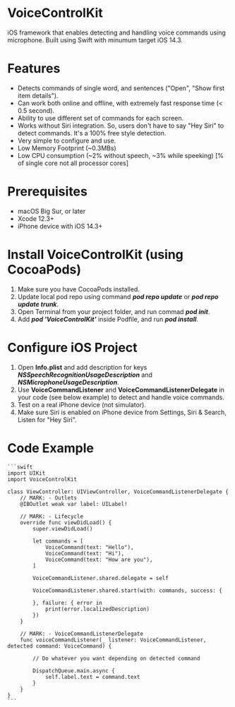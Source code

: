 # VoiceControlKit
iOS framework that enables detecting and handling voice commands using microphone. Built using Swift with minumum target iOS 14.3.

# Features
* Detects commands of single word, and sentences ("Open", "Show first item details").
* Can work both online and offline, with extremely fast response time (< 0.5 second).
* Ability to use different set of commands for each screen.
* Works without Siri integration. So, users don't have to say "Hey Siri" to detect commands. It's a 100% free style detection.
* Very simple to configure and use.
* Low Memory Footprint (~0.3MBs)
* Low CPU consumption (~2% without speech, ~3% while speeking) [% of single core not all processor cores]

# Prerequisites
* macOS Big Sur, or later
* Xcode 12.3+
* iPhone device with iOS 14.3+

# Install VoiceControlKit (using CocoaPods)
1. Make sure you have CocoaPods installed.
2. Update local pod repo using command **<em>pod repo update</em>** or **<em>pod repo update trunk</em>**.
3. Open Terminal from your project folder, and run commad **<em>pod init</em>**.
4. Add **<em>pod 'VoiceControlKit'</em>** inside Podfile, and run **<em>pod install</em>**.

# Configure iOS Project
1. Open **Info.plist** and add description for keys **<em>NSSpeechRecognitionUsageDescription</em>** and <em>**NSMicrophoneUsageDescription</em>**.
2. Use **VoiceCommandListener** and **VoiceCommandListenerDelegate** in your code (see below example) to detect and handle voice commands.
3. Test on a real iPhone device (not simulator).
4. Make sure Siri is enabled on iPhone device from Settings, Siri & Search, Listen for "Hey Siri".

# Code Example
    ```swift
    import UIKit
    import VoiceControlKit

    class ViewController: UIViewController, VoiceCommandListenerDelegate {
        // MARK: - Outlets
        @IBOutlet weak var label: UILabel!
    
        // MARK: - Lifecycle
        override func viewDidLoad() {
            super.viewDidLoad()
        
            let commands = [
                VoiceCommand(text: "Hello"),
                VoiceCommand(text: "Hi"),
                VoiceCommand(text: "How are you"),
            ]
        
            VoiceCommandListener.shared.delegate = self
        
            VoiceCommandListener.shared.start(with: commands, success: {
            
            }, failure: { error in
                print(error.localizedDescription)
            })
        }
    
        // MARK: - VoiceCommandListenerDelegate
        func voiceCommandListener(_ listener: VoiceCommandListener, detected command: VoiceCommand) {
        
            // Do whatever you want depending on detected command
        
            DispatchQueue.main.async {
                self.label.text = command.text
            }
        }
    }
    ```
